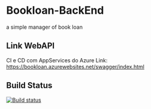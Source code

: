 # Bookloan-BackEnd
a simple manager of book loan


## Link WebAPI
CI e CD com AppServices do Azure
Link: https://bookloan.azurewebsites.net/swagger/index.html

## Build Status
[![Build status](https://ci.appveyor.com/api/projects/status/mo00pbulcadi5eva/branch/master?svg=true)](https://ci.appveyor.com/project/mateusggeracino/bookloan-backend/branch/master)
